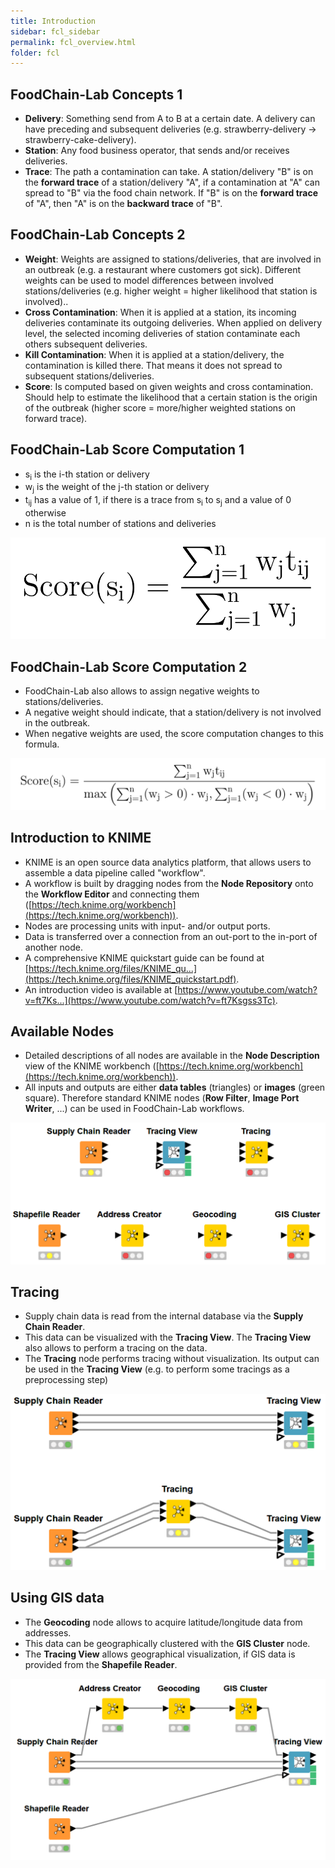 ```yaml
---
title: Introduction
sidebar: fcl_sidebar
permalink: fcl_overview.html
folder: fcl
---
```


<h2 class="tutorial-heading">FoodChain-Lab Concepts 1</h2>

 * **Delivery**: Something send from A to B at a certain date. A delivery can have preceding and subsequent deliveries (e.g. strawberry-delivery -> strawberry-cake-delivery).
 * **Station**: Any food business operator, that sends and/or receives deliveries.
 * **Trace**: The path a contamination can take. A station/delivery "B" is on the **forward trace** of a station/delivery "A", if a contamination at "A" can spread to "B" via the food chain network. If "B" is on the **forward trace** of "A", then "A" is on the **backward trace** of "B".

<h2 class="tutorial-heading">FoodChain-Lab Concepts 2</h2>

 * **Weight**: Weights are assigned to stations/deliveries, that are involved in an outbreak (e.g. a restaurant where customers got sick). Different weights can be used to model differences between involved stations/deliveries (e.g. higher weight = higher likelihood that station is involved)..
 * **Cross Contamination**: When it is applied at a station, its incoming deliveries contaminate its outgoing deliveries. When applied on delivery level, the selected incoming deliveries of station contaminate each others subsequent deliveries.
 * **Kill Contamination**: When it is applied at a station/delivery, the contamination is killed there. That means it does not spread to subsequent stations/deliveries.
 * **Score**: Is computed based on given weights and cross contamination. Should help to estimate the likelihood that a certain station is the origin of the outbreak (higher score = more/higher weighted stations on forward trace).

<h2 class="tutorial-heading">FoodChain-Lab Score Computation 1</h2>

 * s<sub>i</sub> is the i-th station or delivery
 * w<sub>j</sub> is the weight of the j-th station or delivery
 * t<sub>ij</sub> has a value of 1, if there is a trace from s<sub>i</sub> to s<sub>j</sub> and a value of 0 otherwise
 * n is the total number of stations and deliveries

<a href="https://github.com/SiLeBAT/BfROpenLabResources/raw/master/GitHubPages/documents/foodchainlab_overview/score.png"><img class="aligncenter" src="https://github.com/SiLeBAT/BfROpenLabResources/raw/master/GitHubPages/documents/foodchainlab_overview/score.png"/></a>

<h2 class="tutorial-heading">FoodChain-Lab Score Computation 2</h2>

 * FoodChain-Lab also allows to assign negative weights to stations/deliveries.
 * A negative weight should indicate, that a station/delivery is not involved in the outbreak.
 * When negative weights are used, the score computation changes to this formula.

<a href="https://github.com/SiLeBAT/BfROpenLabResources/raw/master/GitHubPages/documents/foodchainlab_overview/new_score.png"><img class="aligncenter" src="https://github.com/SiLeBAT/BfROpenLabResources/raw/master/GitHubPages/documents/foodchainlab_overview/new_score.png"/></a>

<h2 class="tutorial-heading">Introduction to KNIME</h2>

 * KNIME is an open source data analytics platform, that allows users to assemble a data pipeline called "workflow".
 * A workflow is built by dragging nodes from the **Node Repository** onto the **Workflow Editor** and connecting them ([https://tech.knime.org/workbench](https://tech.knime.org/workbench)).
 * Nodes are processing units with input- and/or output ports.
 * Data is transferred over a connection from an out-port to the in-port of another node.
 * A comprehensive KNIME quickstart guide can be found at [https://tech.knime.org/files/KNIME_qu...](https://tech.knime.org/files/KNIME_quickstart.pdf).
 * An introduction video is available at [https://www.youtube.com/watch?v=ft7Ks...](https://www.youtube.com/watch?v=ft7Ksgss3Tc).

<h2 class="tutorial-heading">Available Nodes</h2>

 * Detailed descriptions of all nodes are available in the **Node Description** view of the KNIME workbench ([https://tech.knime.org/workbench](https://tech.knime.org/workbench)).
 * All inputs and outputs are either **data tables** (triangles) or **images** (green square). Therefore standard KNIME nodes (**Row Filter**, **Image Port Writer**, ...) can be used in FoodChain-Lab workflows.

<a href="https://github.com/SiLeBAT/BfROpenLabResources/raw/master/GitHubPages/documents/foodchainlab_overview/1.png"><img class="aligncenter" src="https://github.com/SiLeBAT/BfROpenLabResources/raw/master/GitHubPages/documents/foodchainlab_overview/1.png"/></a>

<h2 class="tutorial-heading">Tracing</h2>

 * Supply chain data is read from the internal database via the **Supply Chain Reader**.
 * This data can be visualized with the **Tracing View**. The **Tracing View** also allows to perform a tracing on the data.
 * The **Tracing** node performs tracing without visualization. Its output can be used in the **Tracing View** (e.g. to perform some tracings as a preprocessing step)

<a href="https://github.com/SiLeBAT/BfROpenLabResources/raw/master/GitHubPages/documents/foodchainlab_overview/2.png"><img class="aligncenter" src="https://github.com/SiLeBAT/BfROpenLabResources/raw/master/GitHubPages/documents/foodchainlab_overview/2.png"/></a>

<h2 class="tutorial-heading">Using GIS data</h2>

 * The **Geocoding** node allows to acquire latitude/longitude data from addresses.
 * This data can be geographically clustered with the **GIS Cluster** node.
 * The **Tracing View** allows geographical visualization, if GIS data is provided from the **Shapefile Reader**.

<a href="https://github.com/SiLeBAT/BfROpenLabResources/raw/master/GitHubPages/documents/foodchainlab_overview/3.png"><img class="aligncenter" src="https://github.com/SiLeBAT/BfROpenLabResources/raw/master/GitHubPages/documents/foodchainlab_overview/3.png"/></a>
